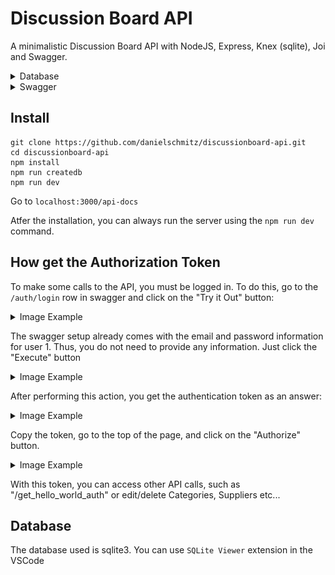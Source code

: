 # Discussion Board API

A minimalistic Discussion Board API with NodeJS, Express, Knex (sqlite), Joi and Swagger.

<details>
  <summary>Database</summary>
  <img src="DiscussionBoard.png">
</details>

<details>
  <summary>Swagger</summary>
  <img src="DiscussionBoardSwagger.png">
</details>

## Install

```
git clone https://github.com/danielschmitz/discussionboard-api.git
cd discussionboard-api
npm install
npm run createdb
npm run dev
```

Go to `localhost:3000/api-docs`

Atfer the installation, you can always run the server using the `npm run dev` command.

## How get the Authorization Token

To make some calls to the API, you must be logged in. To do this, go to the `/auth/login` row in swagger and click on the "Try it Out" button:

<details>
  <summary>Image Example</summary>
  <img src="https://user-images.githubusercontent.com/1509692/213529709-1cf94fa8-f3c8-474b-9cbe-eeb7c4dd4eca.png">
</details>

The swagger setup already comes with the email and password information for user 1. Thus, you do not need to provide any information. Just click the "Execute" button

<details>
  <summary>Image Example</summary>
  <img src="https://user-images.githubusercontent.com/1509692/213527879-ecf0f3fd-bf59-4671-a526-d1d694513482.png">
</details>

After performing this action, you get the authentication token as an answer:

<details>
  <summary>Image Example</summary>
  <img src="https://user-images.githubusercontent.com/1509692/213528135-4fe59b90-8ddb-4ed5-bedb-296f4d6d7d03.png">
</details>

Copy the token, go to the top of the page, and click on the "Authorize" button.

<details>
  <summary>Image Example</summary>
  <img src="https://user-images.githubusercontent.com/1509692/213528495-da3b2c82-8eba-47d9-9c2e-89d8ade4ab90.png">
</details>

With this token, you can access other API calls, such as "/get_hello_world_auth" or edit/delete Categories, Suppliers etc...

## Database

The database used is sqlite3. You can use `SQLite Viewer` extension in the VSCode
